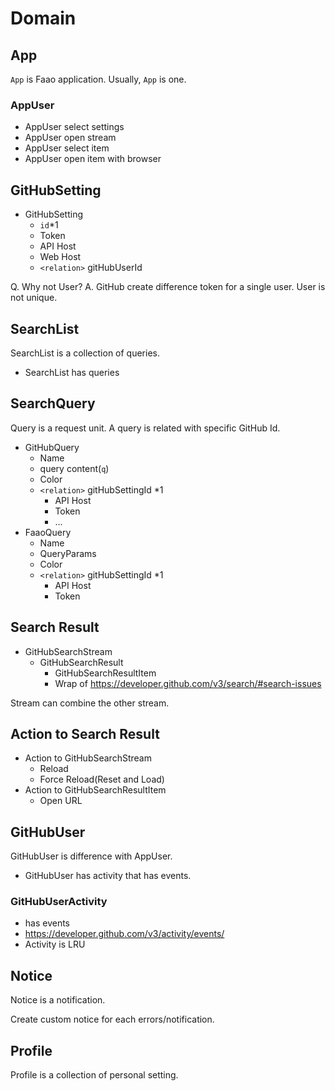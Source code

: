 # Domain

## App

`App` is Faao application.
Usually, `App` is one.

### AppUser

- AppUser select settings
- AppUser open stream
- AppUser select item
- AppUser open item with browser

## GitHubSetting

- GitHubSetting
    - `id`*1
    - Token
    - API Host
    - Web Host
    - `<relation>` gitHubUserId

Q. Why not User?
A. GitHub create difference token for a single user.
User is not unique.

## SearchList

SearchList is a collection of queries.

- SearchList has queries

## SearchQuery

Query is a request unit.
A query is related with specific GitHub Id.

- GitHubQuery
    - Name
    - query content(`q`)
    - Color
    - `<relation>` gitHubSettingId *1
        - API Host
        - Token
        - ...
- FaaoQuery
    - Name
    - QueryParams
    - Color
    - `<relation>` gitHubSettingId *1
        - API Host
        - Token

## Search Result

- GitHubSearchStream
    - GitHubSearchResult
        - GitHubSearchResultItem
        - Wrap of <https://developer.github.com/v3/search/#search-issues>

Stream can combine the other stream.

## Action to Search Result

- Action to GitHubSearchStream
    - Reload
    - Force Reload(Reset and Load)
- Action to GitHubSearchResultItem
    - Open URL

## GitHubUser

GitHubUser is difference with AppUser.

- GitHubUser has activity that has events.

### GitHubUserActivity

- has events
- https://developer.github.com/v3/activity/events/
- Activity is LRU

## Notice

Notice is a notification.

Create custom notice for each errors/notification.

## Profile

Profile is a collection of personal setting.
